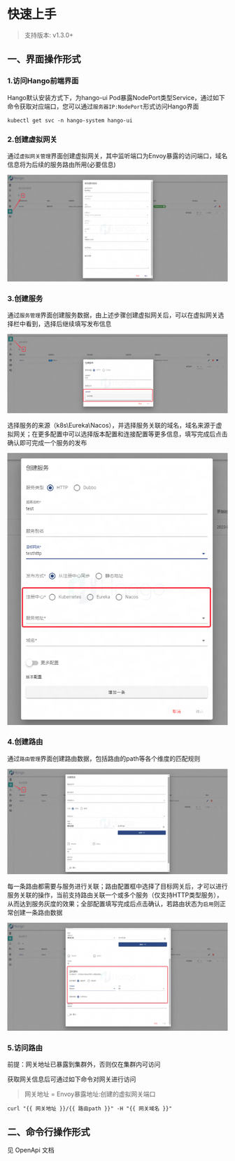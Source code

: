 # 快速上手

> 支持版本: v1.3.0+

## 一、界面操作形式

### 1.访问Hango前端界面

Hango默认安装方式下，为hango-ui Pod暴露NodePort类型Service，通过如下命令获取对应端口，您可以通过`服务器IP:NodePort`形式访问Hango界面
```shell
kubectl get svc -n hango-system hango-ui
```

### 2.创建虚拟网关

通过`虚拟网关管理`界面创建虚拟网关，其中监听端口为Envoy暴露的访问端口，域名信息将为后续的服务路由所用(必要信息)

![创建虚拟网关](../imgs/start_创建虚拟网关.png)

### 3.创建服务

通过`服务管理`界面创建服务数据，由上述步骤创建虚拟网关后，可以在虚拟网关选择栏中看到，选择后继续填写发布信息

![创建服务](../imgs/start_创建服务_1.3.0.png)

选择服务的来源（k8s\Eureka\Nacos），并选择服务关联的域名，域名来源于虚拟网关；在更多配置中可以选择版本配置和连接配置等更多信息，填写完成后点击确认即可完成一个服务的发布

![选择服务](../imgs/start_创建服务_选择服务_1.3.0_.png)


### 4.创建路由

通过`路由管理`界面创建路由数据，包括路由的path等各个维度的匹配规则

![创建路由](../imgs/start_创建路由_1.3.0.png)

每一条路由都需要与服务进行关联；路由配置框中选择了目标网关后，才可以进行服务关联的操作，当前支持路由关联一个或多个服务（仅支持HTTP类型服务），从而达到服务灰度的效果；全部配置填写完成后点击确认，若路由状态为`启用`则正常创建一条路由数据

![创建路由](../imgs/start_创建路由_关联服务_1.3.0.png)

### 5.访问路由

前提：网关地址已暴露到集群外，否则仅在集群内可访问

获取网关信息后可通过如下命令对网关进行访问

> 网关地址 = Envoy暴露地址:创建的虚拟网关端口

```shell
curl "{{ 网关地址 }}/{{ 路由path }}" -H "{{ 网关域名 }}"
```

## 二、命令行操作形式

见 OpenApi 文档
